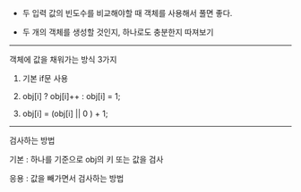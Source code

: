 - 두 입력 값의 빈도수를 비교해야할 때 객체를 사용해서 풀면 좋다.

- 두 개의 객체를 생성할 것인지, 하나로도 충분한지 따져보기

---
객체에 값을 채워가는 방식 3가지
1. 기본 if문 사용

2. obj[i] ? obj[i]++ : obj[i] = 1;

3. obj[i] = (obj[i] || 0 ) + 1;
---
검사하는 방법

기본 : 하나를 기준으로 obj의 키 또는 값을 검사

응용 : 값을 빼가면서 검사하는 방법
